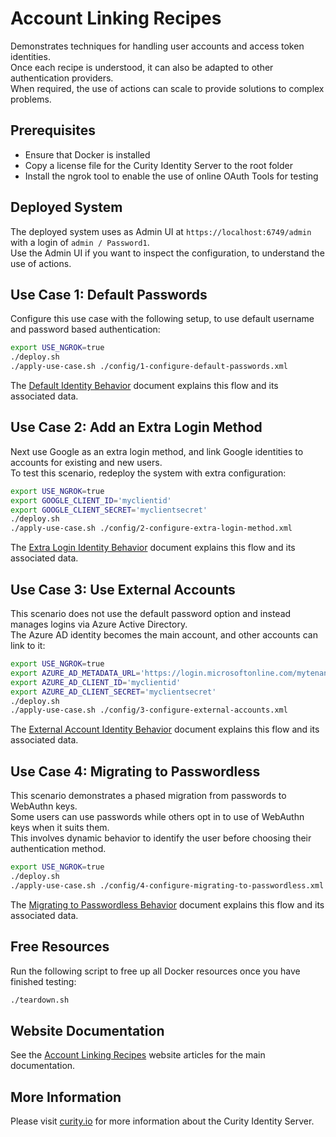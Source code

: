 # Account Linking Recipes

Demonstrates techniques for handling user accounts and access token identities.\
Once each recipe is understood, it can also be adapted to other authentication providers.\
When required, the use of actions can scale to provide solutions to complex problems.

## Prerequisites

- Ensure that Docker is installed
- Copy a license file for the Curity Identity Server to the root folder
- Install the ngrok tool to enable the use of online OAuth Tools for testing

## Deployed System

The deployed system uses as Admin UI at `https://localhost:6749/admin` with a login of `admin / Password1`.\
Use the Admin UI if you want to inspect the configuration, to understand the use of actions.

## Use Case 1: Default Passwords

Configure this use case with the following setup, to use default username and password based authentication:

```bash
export USE_NGROK=true
./deploy.sh
./apply-use-case.sh ./config/1-configure-default-passwords.xml
```

The [Default Identity Behavior](doc/1-default-behavior.md) document explains this flow and its associated data.

## Use Case 2: Add an Extra Login Method

Next use Google as an extra login method, and link Google identities to accounts for existing and new users.\
To test this scenario, redeploy the system with extra configuration:

```bash
export USE_NGROK=true
export GOOGLE_CLIENT_ID='myclientid'
export GOOGLE_CLIENT_SECRET='myclientsecret'
./deploy.sh
./apply-use-case.sh ./config/2-configure-extra-login-method.xml
```

The [Extra Login Identity Behavior](doc/2-extra-login-behavior.md) document explains this flow and its associated data.

## Use Case 3: Use External Accounts

This scenario does not use the default password option and instead manages logins via Azure Active Directory.\
The Azure AD identity becomes the main account, and other accounts can link to it:

```bash
export USE_NGROK=true
export AZURE_AD_METADATA_URL='https://login.microsoftonline.com/mytenantid/v2.0/.well-known/openid-configuration'
export AZURE_AD_CLIENT_ID='myclientid'
export AZURE_AD_CLIENT_SECRET='myclientsecret'
./deploy.sh 
./apply-use-case.sh ./config/3-configure-external-accounts.xml
```

The [External Account Identity Behavior](doc/3-external-account-behavior.md) document explains this flow and its associated data.

## Use Case 4: Migrating to Passwordless

This scenario demonstrates a phased migration from passwords to WebAuthn keys.\
Some users can use passwords while others opt in to use of WebAuthn keys when it suits them.\
This involves dynamic behavior to identify the user before choosing their authentication method.

```bash
export USE_NGROK=true
./deploy.sh
./apply-use-case.sh ./config/4-configure-migrating-to-passwordless.xml
```

The [Migrating to Passwordless Behavior](doc/4-migrating-to-passwordless-behavior.md) document explains this flow and its associated data.

## Free Resources

Run the following script to free up all Docker resources once you have finished testing:

```bash
./teardown.sh
```

## Website Documentation

See the [Account Linking Recipes](https://curity.io/resources/learn/account-linking-recipes) website articles for the main documentation.

## More Information

Please visit [curity.io](https://curity.io/) for more information about the Curity Identity Server.


